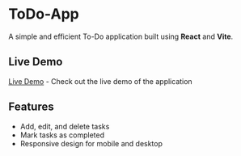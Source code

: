 # ToDo-App

A simple and efficient To-Do application built using **React** and **Vite**.

## Live Demo

[Live Demo](https://todoapphandy.netlify.app) - Check out the live demo of the application

## Features
- Add, edit, and delete tasks
- Mark tasks as completed
- Responsive design for mobile and desktop
